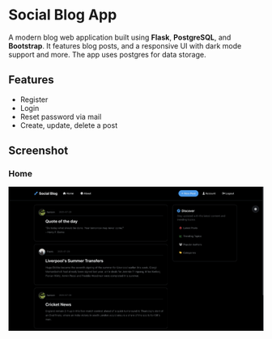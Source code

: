 # Social Blog App 

A modern blog web application built using **Flask**, **PostgreSQL**, and **Bootstrap**. It features blog posts, and a responsive UI with dark mode support and more. The app uses postgres for data storage.

## Features

- Register
- Login
- Reset password via mail
- Create, update, delete a post

## Screenshot

### Home
![Home Page](<screenshot/home page dark.png>)